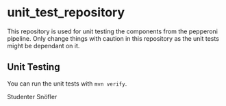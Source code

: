# unit_test_repository
This repository is used for unit testing the components from the pepperoni pipeline. Only change things with caution in this repository as the unit tests might be dependant on it.

## Unit Testing
You can run the unit tests with `mvn verify`.

Studenter Snöfler
